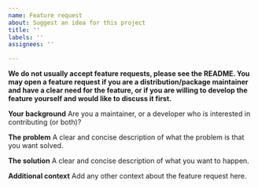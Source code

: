 ```yaml
---
name: Feature request
about: Suggest an idea for this project
title: ''
labels: ''
assignees: ''

---
```


**We do not usually accept feature requests, please see the README. You may open a feature request
if you are a distribution/package maintainer and have a clear need for the feature, or if you are
willing to develop the feature yourself and would like to discuss it first.**

**Your background**
Are you a maintainer, or a developer who is interested in contributing (or both)?

**The problem**
A clear and concise description of what the problem is that you want solved.

**The solution**
A clear and concise description of what you want to happen.

**Additional context**
Add any other context about the feature request here.
